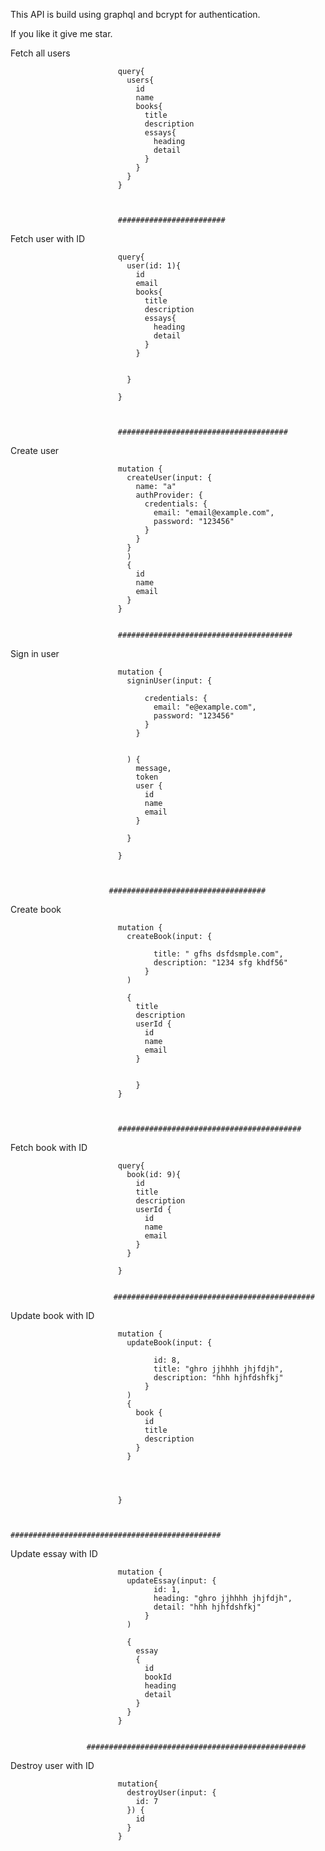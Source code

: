 This API is build using graphql and bcrypt for authentication.


If you like it give me star.

Fetch all users       


                            query{
                              users{
                                id
                                name
                                books{
                                  title
                                  description
                                  essays{
                                    heading
                                    detail
                                  }
                                }
                              }
                            }
                            


                            ########################
Fetch user with ID


                            query{
                              user(id: 1){
                                id
                                email
                                books{
                                  title
                                  description
                                  essays{
                                    heading
                                    detail
                                  }
                                }
                                
                                
                              }

                            }
                            
                            

                            ######################################
Create user 


                            mutation {
                              createUser(input: {
                                name: "a"    
                                authProvider: {
                                  credentials: {
                                    email: "email@example.com",
                                    password: "123456"
                                  }
                                }
                              }
                              )
                              {
                                id
                                name
                                email
                              }
                            }

            
                            #######################################
                            
Sign in user                            
                            

                            mutation {
                              signinUser(input: {    
                                
                                  credentials: {
                                    email: "e@example.com",
                                    password: "123456"
                                  }
                                }
                              
                                  
                              ) {
                                message,
                                token
                                user {
                                  id
                                  name
                                  email
                                }
                                
                              }  
                              
                            }



                          ###################################
Create book


                            mutation {
                              createBook(input: {                                
                                  
                                    title: " gfhs dsfdsmple.com",
                                    description: "1234 sfg khdf56"
                                  }     
                              )
                              
                              {
                                title
                                description
                                userId {
                                  id
                                  name
                                  email
                                }
                                
                                  
                                }
                            }
                              
                              
                              
                            #########################################

Fetch book with ID

                            query{
                              book(id: 9){
                                id
                                title
                                description
                                userId {
                                  id
                                  name
                                  email
                                }
                              }

                            }  
                              
      
                           #############################################

Update book with ID
                              
                            mutation {
                              updateBook(input: {    
                                
                                    id: 8,
                                    title: "ghro jjhhhh jhjfdjh",
                                    description: "hhh hjhfdshfkj"
                                  }     
                              ) 
                              {
                                book {
                                  id
                                  title
                                  description
                                }
                              }
                              
                              
                              
                              
                            }
                              

                            ###############################################

Update essay with ID

                            mutation {
                              updateEssay(input: {        
                                    id: 1,
                                    heading: "ghro jjhhhh jhjfdjh",
                                    detail: "hhh hjhfdshfkj"
                                  }     
                              ) 
                              
                              {
                                essay
                                {
                                  id
                                  bookId
                                  heading
                                  detail
                                }
                              }  
                            }
                                
            
                     #################################################

Destroy user with ID


                            mutation{
                              destroyUser(input: {
                                id: 7
                              }) {
                                id
                              }   
                            }
                              







